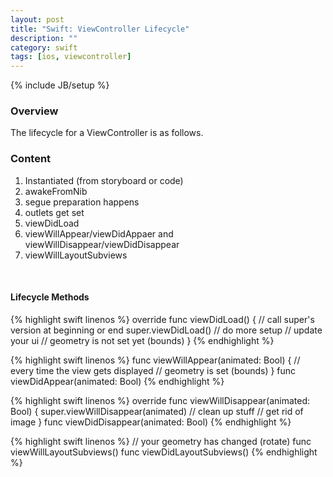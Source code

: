 ```yaml
---
layout: post
title: "Swift: ViewController Lifecycle"
description: ""
category: swift
tags: [ios, viewcontroller]
---
```

{% include JB/setup %}

<!-- Overview -->
<h3>Overview</h3>

The lifecycle for a ViewController is as follows.

<!-- Content -->
<h3>Content</h3>

1. Instantiated (from storyboard or code)
2. awakeFromNib
3. segue preparation happens
4. outlets get set
5. viewDidLoad
6. viewWillAppear/viewDidAppaer and viewWillDisappear/viewDidDisappear
7. viewWillLayoutSubviews


<!-- Lifecycle Methods -->
<br />
<h4>Lifecycle Methods</h4>

<!-- Code _______________________________________-->
{% highlight swift linenos %}
override func viewDidLoad() {
    // call super's version at beginning or end
    super.viewDidLoad()
    // do more setup
    // update your ui
    // geometry is not set yet (bounds)
}
{% endhighlight %}
<!-- /Code ^^^^^^^^^^^^^^^^^^^^^^^^^^^^^^^^^^^^^^-->


<!-- Code _______________________________________-->
{% highlight swift linenos %}
func viewWillAppear(animated: Bool) {
    // every time the view gets displayed
    // geometry is set (bounds)
}
func viewDidAppear(animated: Bool)
{% endhighlight %}
<!-- /Code ^^^^^^^^^^^^^^^^^^^^^^^^^^^^^^^^^^^^^^-->


<!-- Code _______________________________________-->
{% highlight swift linenos %}
override func viewWillDisappear(animated: Bool) {
    super.viewWillDisappear(animated)
    // clean up stuff
    // get rid of image
}
func viewDidDisappear(animated: Bool)
{% endhighlight %}
<!-- /Code ^^^^^^^^^^^^^^^^^^^^^^^^^^^^^^^^^^^^^^-->


<!-- Code _______________________________________-->
{% highlight swift linenos %}
// your geometry has changed (rotate)
func viewWillLayoutSubviews()
func viewDidLayoutSubviews()
{% endhighlight %}
<!-- /Code ^^^^^^^^^^^^^^^^^^^^^^^^^^^^^^^^^^^^^^-->